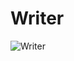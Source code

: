 # Writer
![Writer](https://res.cloudinary.com/dm9gwanrg/image/upload/v1740821996/Artboard_1_3x-green_pq8tyn.png)
